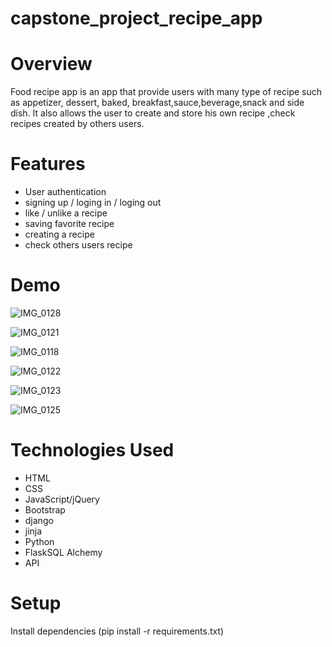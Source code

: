 # capstone_project_recipe_app
# Overview
Food recipe app is an app that provide users with many type of recipe such as appetizer, dessert, baked, breakfast,sauce,beverage,snack and side dish. It also allows the user to create and store his own recipe ,check recipes created by others users.   

# Features
- User authentication
- signing up / loging in / loging out 
- like / unlike a recipe
- saving favorite recipe
- creating a recipe
- check others users recipe

  
# Demo

![IMG_0128](https://github.com/Jojodechris/capstone_project_recipe_app/assets/123711200/9f531b64-076e-4d79-9ebe-f5b9c8601006)


![IMG_0121](https://github.com/Jojodechris/capstone_project_recipe_app/assets/123711200/7cdbb7c7-66b0-4fa2-99da-de77f026fa4f)

![IMG_0118](https://github.com/Jojodechris/capstone_project_recipe_app/assets/123711200/cd98a4a4-cb35-4e2d-93cc-a4c67f2ce95b)


![IMG_0122](https://github.com/Jojodechris/capstone_project_recipe_app/assets/123711200/4db5d887-33cb-40ca-9937-33d7655e6b44)


![IMG_0123](https://github.com/Jojodechris/capstone_project_recipe_app/assets/123711200/1fc9314a-ee1e-46e3-b802-3c67d9a3c063)

![IMG_0125](https://github.com/Jojodechris/capstone_project_recipe_app/assets/123711200/12dbc7d7-a998-4e70-9c93-665c9ec3778f)




# Technologies Used

- HTML
- CSS
- JavaScript/jQuery
- Bootstrap
- django
- jinja
- Python
-  FlaskSQL Alchemy
- API

# Setup
Install dependencies (pip install -r requirements.txt)
